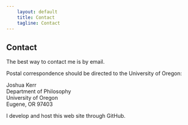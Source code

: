```yaml
---
    layout: default
    title: Contact
    tagline: Contact
---
```


## Contact

The best way to contact me is by <a href="mailto: {{site.email}}"><i class="fa fa-envelope"></i></a> email.

Postal correspondence should be directed to the University of Oregon:

Joshua Kerr<br>
Department of Philosophy<br>
University of Oregon<br>
Eugene, OR 97403<br>

<!-- I maintain social media profiles at <a href="http://{{site.academiaedu}}" target="_blank"><i class="fa fa-graduation-cap"></i></a> Academia.edu and <a href="https://in.linkedin.com/in/{{site.linkedin}}" target="_blank"><i class="fa fa-linkedin"></i></a> LinkedIn. -->

I develop and host this web site through <a href="http://github.com/{{site.github}}" target="_blank"><i class="fa fa-github"></i></a> GitHub.
